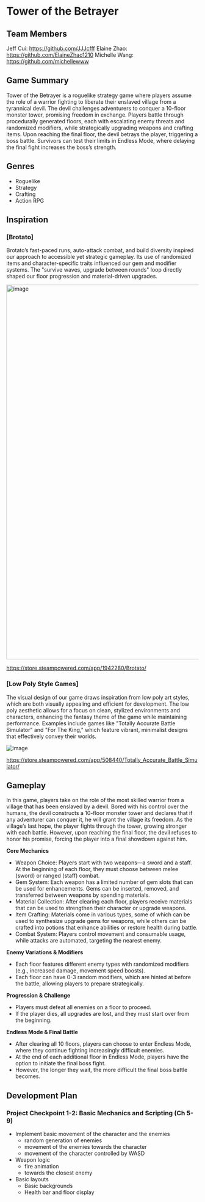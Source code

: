 # Tower of the Betrayer
## Team Members
Jeff Cui: https://github.com/JJJcfff
Elaine Zhao: https://github.com/ElaineZhao1210
Michelle Wang: https://github.com/michellewww

## Game Summary
Tower of the Betrayer is a roguelike strategy game where players assume the role of a warrior fighting to liberate their enslaved village from a tyrannical devil. The devil challenges adventurers to conquer a 10-floor monster tower, promising freedom in exchange. Players battle through procedurally generated floors, each with escalating enemy threats and randomized modifiers, while strategically upgrading weapons and crafting items. Upon reaching the final floor, the devil betrays the player, triggering a boss battle. Survivors can test their limits in Endless Mode, where delaying the final fight increases the boss’s strength.

## Genres
* Roguelike
* Strategy
* Crafting
* Action RPG

## Inspiration
### [Brotato]
Brotato’s fast-paced runs, auto-attack combat, and build diversity inspired our approach to accessible yet strategic gameplay. Its use of randomized items and character-specific traits influenced our gem and modifier systems. The "survive waves, upgrade between rounds" loop directly shaped our floor progression and material-driven upgrades.

<img width="982" alt="image" src="https://github.com/user-attachments/assets/3d29c658-0748-4dae-9bfb-05eacb799b77" />

https://store.steampowered.com/app/1942280/Brotato/

### [Low Poly Style Games]
The visual design of our game draws inspiration from low poly art styles, which are both visually appealing and efficient for development. The low poly aesthetic allows for a focus on clean, stylized environments and characters, enhancing the fantasy theme of the game while maintaining performance. Examples include games like "Totally Accurate Battle Simulator" and "For The King," which feature vibrant, minimalist designs that effectively convey their worlds.

![image](https://github.com/user-attachments/assets/8211249f-b3e3-4706-8cfd-44ef93f8ba19)

https://store.steampowered.com/app/508440/Totally_Accurate_Battle_Simulator/


## Gameplay
In this game, players take on the role of the most skilled warrior from a village that has been enslaved by a devil. Bored with his control over the humans, the devil constructs a 10-floor monster tower and declares that if any adventurer can conquer it, he will grant the village its freedom. As the village’s last hope, the player fights through the tower, growing stronger with each battle. However, upon reaching the final floor, the devil refuses to honor his promise, forcing the player into a final showdown against him.

**Core Mechanics**
* Weapon Choice: Players start with two weapons—a sword and a staff. At the beginning of each floor, they must choose between melee (sword) or ranged (staff) combat.
* Gem System: Each weapon has a limited number of gem slots that can be used for enhancements. Gems can be inserted, removed, and transferred between weapons by spending materials.
* Material Collection: After clearing each floor, players receive materials that can be used to strengthen their character or upgrade weapons.
* Item Crafting: Materials come in various types, some of which can be used to synthesize upgrade gems for weapons, while others can be crafted into potions that enhance abilities or restore health during battle.
* Combat System: Players control movement and consumable usage, while attacks are automated, targeting the nearest enemy.

**Enemy Variations & Modifiers**
* Each floor features different enemy types with randomized modifiers (e.g., increased damage, movement speed boosts).
* Each floor can have 0-3 random modifiers, which are hinted at before the battle, allowing players to prepare strategically.

**Progression & Challenge**
* Players must defeat all enemies on a floor to proceed.
* If the player dies, all upgrades are lost, and they must start over from the beginning.

**Endless Mode & Final Battle**
* After clearing all 10 floors, players can choose to enter Endless Mode, where they continue fighting increasingly difficult enemies.
* At the end of each additional floor in Endless Mode, players have the option to initiate the final boss fight.
* However, the longer they wait, the more difficult the final boss battle becomes.



## Development Plan
### Project Checkpoint 1-2: Basic Mechanics and Scripting (Ch 5-9)
* Implement basic movement of the character and the enemies
  * random generation of enemies
  * movement of the enemies towards the character
  * movement of the character controlled by WASD
* Weapon logic
  * fire animation
  * towards the closest enemy
* Basic layouts
  * Basic backgrounds
  * Health bar and floor display
